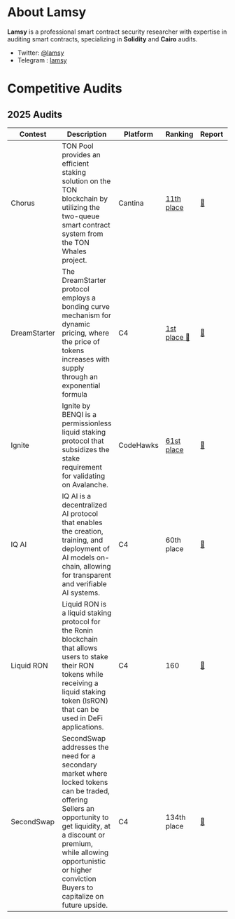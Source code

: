 # About Lamsy

**Lamsy** is a professional smart contract security researcher with expertise in auditing smart contracts, specializing in **Solidity** and **Cairo** audits.

- Twitter: [@lamsy](https://x.com/lamsyhay)
- Telegram : [lamsy](https://t.me/lasykay)

# Competitive Audits

## 2025 Audits

| Contest      | Description                                                                                                                                                                                                                                                  | Platform  | Ranking                                                                                                                | Report                                                                                                         | Findings                               |
| ------------ | ------------------------------------------------------------------------------------------------------------------------------------------------------------------------------------------------------------------------------------------------------------ | --------- | ---------------------------------------------------------------------------------------------------------------------- | -------------------------------------------------------------------------------------------------------------- | -------------------------------------- |
| Chorus       | TON Pool provides an efficient staking solution on the TON blockchain by utilizing the two-queue smart contract system from the TON Whales project.                                                                                                          | Cantina   | [11th place](https://cantina.xyz/competitions/e9e9b3e0-f213-45e4-8d05-d72bf0c8787a/leaderboard)                        | [📄](https://cantina.xyz/competitions/e9e9b3e0-f213-45e4-8d05-d72bf0c8787a)                                    | 1 Medium                               |
| DreamStarter | The DreamStarter protocol employs a bonding curve mechanism for dynamic pricing, where the price of tokens increases with supply through an exponential formula                                                                                              | C4        | [1st place 🥇](https://x.com/lamsyhay/status/1889689100036239725)                                                      | [📄](./reports/DreamStarter-Audit.pdf)                                                                         | 1 High, 2 Medium, 2 Low, 4 Info, 4 Gas |
| Ignite       | Ignite by BENQI is a permissionless liquid staking protocol that subsidizes the stake requirement for validating on Avalanche.                                                                                                                               | CodeHawks | [61st place](https://codehawks.cyfrin.io/c/2025-01-benqi/results/?lt=contest&page=7&sc=reward&sj=reward&t=leaderboard) | [📄](https://codehawks.cyfrin.io/c/2025-01-benqi/results/?lt=contest&page=7&sc=reward&sj=reward&t=leaderboard) | 1 Low                                  |
| IQ AI        | IQ AI is a decentralized AI protocol that enables the creation, training, and deployment of AI models on-chain, allowing for transparent and verifiable AI systems.                                                                                          | C4        | 60th place                                                                                                             | [📄](https://code4rena.com/reports/2025-01-iq-ai)                                                              | 1 Medium                               |
| Liquid RON   | Liquid RON is a liquid staking protocol for the Ronin blockchain that allows users to stake their RON tokens while receiving a liquid staking token (lsRON) that can be used in DeFi applications.                                                           | C4        | 160                                                                                                                    | [📄](https://code4rena.com/reports/2025-01-liquid-ron)                                                         | 1 Medium                               |
| SecondSwap   | SecondSwap addresses the need for a secondary market where locked tokens can be traded, offering Sellers an opportunity to get liquidity, at a discount or premium, while allowing opportunistic or higher conviction Buyers to capitalize on future upside. | C4        | 134th place                                                                                                            | [📄](https://code4rena.com/reports/2024-12-secondswap)                                                         | 1 Medium                               |
